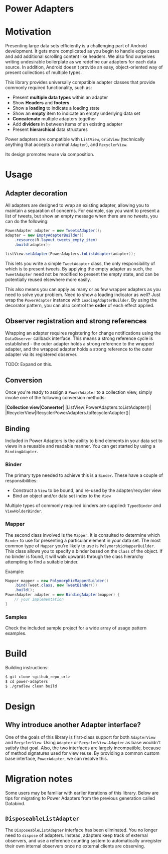 # Power Adapters

# Motivation

Presenting large data sets efficiently is a challenging part of Android development. It gets more complicated as you
begin to handle edge cases and add additional scrolling content like headers. We also find ourselves writing undesirable
boilerplate as we redefine our adapters for each data source. In addition, Android doesn't provide an easy,
object-oriented way of present collections of multiple types.

This library provides universally compatible adapter classes that provide commonly required functionality, such as:

* Present **multiple data types** within an adapter
* Show **Headers** and **footers**
* Show a **loading** to indicate a loading state
* Show an **empty** item to indicate an empty underlying data set
* **Concatenate** multiple adapters together
* Add **dividers** in between items of an existing adapter
* Present **hierarchical** data structures

Power adapters are compatible with `ListView`, `GridView` (technically anything that accepts a normal `Adapter`), and
`RecyclerView`.

Its design promotes reuse via composition.

# Usage

## Adapter decoration

All adapters are designed to wrap an existing adapter, allowing you to maintain a separation of concerns. For example,
say you want to present a list of tweets, but show an empty message when there are no tweets, you can do the following:

```java
PowerAdapter adapter = new TweetsAdapter();
adapter = new EmptyAdapterBuilder()
    .resource(R.layout.tweets_empty_item)
    .build(adapter);

listView.setAdapter(PowerAdapters.toListAdapter(adapter));
```

This lets you write a simple `TweetAdapter` class, the only responsibility of which is to present tweets. By applying
the empty adapter as such, the `TweetAdapter` need not be modified to present the empty state, and can be potentially
reused elsewhere more easily.

This also means you can apply as many or as few wrapper adapters as you need to solve your problem. Need to show a loading
indicator as well? Just wrap the `PowerAdapter` instance with `LoadingAdapterBuilder`. By using the decorator pattern,
you can also control the **order** of each effect applied.

## Observer registration and strong references

Wrapping an adapter requires registering for change notifications using the `DataObserver` callback interface. This means
a strong reference cycle is established - the outer adapter holds a strong reference to the wrapped adapter, and the wrapped
adapter holds a strong reference to the outer adapter via its registered observer.

TODO: Expand on this.

## Conversion

Once you're ready to assign a `PowerAdapter` to a collection view, simply invoke one of the following conversion methods:

|**Collection view**|**Converter**|
|ListView|PowerAdapters.toListAdapter()|
|RecyclerView|RecyclerPowerAdapters.toRecyclerAdapter()|

## Binding

Included in Power Adapters is the ability to bind elements in your data set to views in a reusable and readable manner.
You can get started by using a `BindingAdapter`.

### Binder

The primary type needed to achieve this is a `Binder`. These have a couple of responsibilities:

* Construct a `View` to be bound, and re-used by the adapter/recycler view
* Bind an object and/or data set index to the `View`

Multiple types of commonly required binders are supplied: `TypedBinder` and `ViewHolderBinder`.

### Mapper

The second class involved is the `Mapper`. It is consulted to determine which `Binder` to use for presenting a
particular element in your data set. The most common type of `Mapper` you're likely to use is `PolymorphicMapperBuilder`.
This class allows you to specify a binder based on the `Class` of the object. If no binder is found, it will walk upwards
through the class hierarchy attempting to find a suitable binder.

Example:

```java
Mapper mapper = new PolymorphicMapperBuilder()
    .bind(Tweet.class, new TweetBinder())
    .build();
PowerAdapter adapter = new BindingAdapter(mapper) {
    // your implementation
}
```

### Samples

Check the included sample project for a wide array of usage pattern examples.

# Build

Building instructions:

```bash
$ git clone <github_repo_url>
$ cd power-adapters
$ ./gradlew clean build

```

# Design

## Why introduce another Adapter interface?

One of the goals of this library is first-class support for both `AdapterView` and `RecyclerView`. Using `Adapter` or
`RecyclerView.Adapter` as base wouldn't satisfy that goal.
Also, the two interfaces are largely incompatible, because of method signatures used for view reuse. By providing a
common custom base interface, `PowerAdapter`, we can resolve this.

# Migration notes

Some users may be familiar with earlier iterations of this library. Below are tips for migrating to Power Adapters from
the previous generation called Databind.

## `DisposeableListAdapter`

The `DisposeableListAdapter` interface has been eliminated. You no longer need to `dispose` of adapters. Instead,
adapters keep track of external observers, and use a reference counting system to automatically unregister their own
internal observers once no external clients are observing.